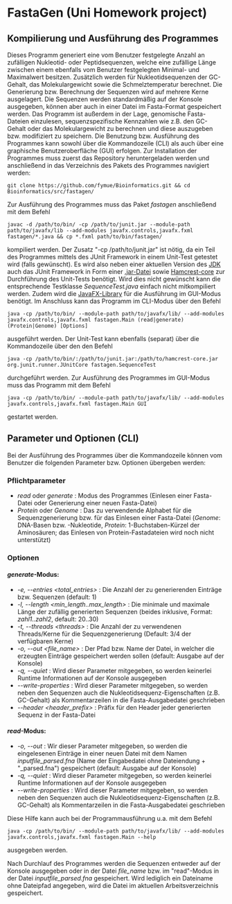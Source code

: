 # FastaGen (Uni Homework project)

## Kompilierung und Ausführung des Programmes

Dieses Programm generiert eine vom Benutzer festgelegte Anzahl an zufälligen Nukleotid- oder Peptidsequenzen, welche eine zufällige Länge zwischen einem ebenfalls vom Benutzer festgelegten Minimal- und Maximalwert besitzen. Zusätzlich werden für Nukleotidsequenzen der GC-Gehalt, das Molekulargewicht sowie die Schmelztemperatur berechnet. Die Generierung bzw. Berechnung der Sequenzen wird auf mehrere Kerne ausgelagert. Die Sequenzen werden standardmäßig auf der Konsole ausgegeben, können aber auch in einer Datei im Fasta-Format gespeichert werden. Das Programm ist außerdem in der Lage, genomische Fasta-Dateien einzulesen, sequenzspezifische Kennzahlen wie z.B. den GC-Gehalt oder das Molekulargewicht zu berechnen und diese auszugeben bzw. modifiziert zu speichern. Die Benutzung bzw. Ausführung des Programmes kann sowohl über die Kommandozeile (CLI) als auch über eine graphische Benutzeroberfläche (GUI) erfolgen. Zur Installation der Programmes muss zuerst das Repository heruntergeladen werden und anschließend in das Verzeichnis des Pakets des Programmes navigiert werden:
```
git clone https://github.com/fymue/Bioinformatics.git && cd Bioinformatics/src/fastagen/
```
Zur Ausführung des Programmes muss das Paket *fastagen* anschließend mit dem Befehl
```
javac -d /path/to/bin/ -cp /path/to/junit.jar --module-path path/to/javafx/lib --add-modules javafx.controls,javafx.fxml fastagen/*.java && cp *.fxml path/to/bin/fastagen/
```
kompiliert werden. Der Zusatz "-cp /path/to/junit.jar" ist nötig, da ein Teil des Programmes mittels des JUnit Framework in einem Unit-Test getestet wird (falls gewünscht). Es wird also neben einer aktuellen Version des [JDK](https://www.oracle.com/java/technologies/downloads/) auch das JUnit Framework in Form einer [.jar-Datei](https://search.maven.org/remotecontent?filepath=junit/junit/4.13.2/junit-4.13.2.jar) sowie [Hamcrest-core](https://search.maven.org/remotecontent?filepath=org/hamcrest/hamcrest-core/1.3/hamcrest-core-1.3.jar) zur Durchführung des Unit-Tests benötigt. Wird dies nicht gewünscht kann die entsprechende Testklasse *SequenceTest.java* einfach nicht mitkompiliert werden. Zudem wird die [JavaFX-Library](https://gluonhq.com/products/javafx/) für die Ausführung im GUI-Modus benötigt. Im Anschluss kann das Programm im CLI-Modus über den Befehl
```
java -cp /path/to/bin/ --module-path path/to/javafx/lib/ --add-modules javafx.controls,javafx.fxml fastagen.Main (read|generate) (Protein|Genome) [Options]
```
ausgeführt werden. Der Unit-Test kann ebenfalls (separat) über die Kommandozeile über den den Befehl
```
java -cp /path/to/bin/:/path/to/junit.jar:/path/to/hamcrest-core.jar org.junit.runner.JUnitCore fastagen.SequenceTest
```
durchgeführt werden. Zur Ausführung des Programmes im GUI-Modus muss das Programm mit dem Befehl
```
java -cp /path/to/bin/ --module-path path/to/javafx/lib/ --add-modules javafx.controls,javafx.fxml fastagen.Main GUI
```
gestartet werden.


## Parameter und Optionen (CLI)

Bei der Ausführung des Programmes über die Kommandozeile können vom Benutzer die folgenden Parameter bzw. Optionen übergeben werden:

### Pflichtparameter

* *read* oder *generate* : Modus des Programmes (Einlesen einer Fasta-Datei oder Generierung einer neuen Fasta-Datei)
* *Protein* oder *Genome* : Das zu verwendende Alphabet für die Sequenzgenerierung bzw. für das Einlesen einer Fasta-Datei (*Genome*: DNA-Basen bzw. -Nukleotide, *Protein*: 1-Buchstaben-Kürzel der Aminosäuren; das Einlesen von Protein-Fastadateien wird noch nicht unterstützt)

### Optionen

#### *generate*-Modus:

* *-e, --entries \<total_entries\>* : Die Anzahl der zu generierenden Einträge bzw. Sequenzen (default: 1)
* *-l, --length \<min_length..max_length\>* : Die minimale und maximale Länge der zufällig generierten Sequenzen (beides inklusive, Format: *zahl1..zahl2*, default: 20..30)
* *-t, --threads \<threads\>* : Die Anzahl der zu verwendenen Threads/Kerne für die Sequenzgenerierung (Default: 3/4 der verfügbaren Kerne)
* *-o, --out \<file_name\>* : Der Pfad bzw. Name der Datei, in welcher die erzeugten Einträge gespeichert werden sollen (default: Ausgabe auf der Konsole)
* *-q, --quiet* : Wird dieser Parameter mitgegeben, so werden keinerlei Runtime Informationen auf der Konsole ausgegeben
* *--write-properties* : Wird dieser Parameter mitgegeben, so werden neben den Sequenzen auch die Nukleotidsequenz-Eigenschaften (z.B. GC-Gehalt) als Kommentarzeilen in die Fasta-Ausgabedatei geschrieben
* *--header \<header_prefix\>* : Präfix für den Header jeder generierten Sequenz in der Fasta-Datei

#### *read*-Modus:

* *-o, --out* : Wir dieser Parameter mitgegeben, so werden die eingelesenen Einträge in einer neuen Datei mit dem Namen *inputfile_parsed.fna* (Name der Eingabedatei ohne Dateiendung + "_parsed.fna") gespeichert (default: Ausgabe auf der Konsole)
* *-q, --quiet* : Wird dieser Parameter mitgegeben, so werden keinerlei Runtime Informationen auf der Konsole ausgegeben
* *--write-properties* : Wird dieser Parameter mitgegeben, so werden neben den Sequenzen auch die Nukleotidsequenz-Eigenschaften (z.B. GC-Gehalt) als Kommentarzeilen in die Fasta-Ausgabedatei geschrieben

Diese Hilfe kann auch bei der Programmausführung u.a. mit dem Befehl
```
java -cp /path/to/bin/ --module-path path/to/javafx/lib/ --add-modules javafx.controls,javafx.fxml fastagen.Main --help
```
ausgegeben werden.

Nach Durchlauf des Programmes werden die Sequenzen entweder auf der Konsole ausgegeben oder in der Datei *file_name* bzw. im "read"-Modus in der Datei *inputfile_parsed.fna* gespeichert. Wird lediglich ein Dateiname ohne Dateipfad angegeben, wird die Datei im aktuellen Arbeitsverzeichnis gespeichert.





